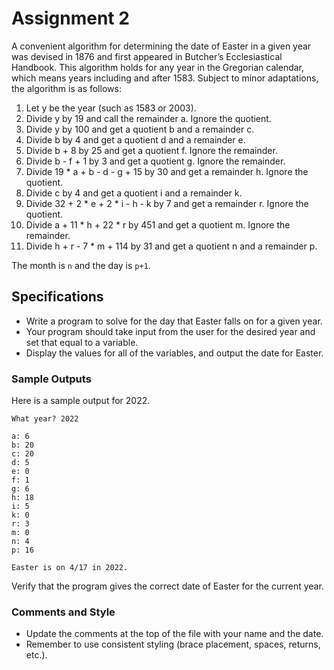 # Assignment 2

A convenient algorithm for determining the date of Easter in a given year was devised in 1876 and first appeared in Butcher’s Ecclesiastical Handbook. This algorithm holds for any year in the Gregorian calendar, which means years including and after 1583. Subject to minor adaptations, the algorithm is as follows:

1. Let y be the year (such as 1583 or 2003).
2. Divide y by 19 and call the remainder a. Ignore the quotient.
3. Divide y by 100 and get a quotient b and a remainder c.
4. Divide b by 4 and get a quotient d and a remainder e.
5. Divide b + 8 by 25 and get a quotient f. Ignore the remainder.
6. Divide b - f + 1 by 3 and get a quotient g. Ignore the remainder.
7. Divide 19 \* a + b - d - g + 15 by 30 and get a remainder h. Ignore the quotient.
8. Divide c by 4 and get a quotient i and a remainder k.
9. Divide 32 + 2 \* e + 2 \* i - h - k by 7 and get a remainder r. Ignore the quotient.
10. Divide a + 11 \* h + 22 \* r by 451 and get a quotient m. Ignore the remainder.
11. Divide h + r - 7 \* m + 114 by 31 and get a quotient n and a remainder p.

The month is `n` and the day is `p+1`.

## Specifications

* Write a program to solve for the day that Easter falls on for a given year.
* Your program should take input from the user for the desired year and set that equal to a variable.
* Display the values for all of the variables, and output the date for Easter.

### Sample Outputs

Here is a sample output for 2022.

```
What year? 2022

a: 6
b: 20
c: 20
d: 5
e: 0
f: 1
g: 6
h: 18
i: 5
k: 0
r: 3
m: 0
n: 4
p: 16

Easter is on 4/17 in 2022.
```

Verify that the program gives the correct date of Easter for the current year.

### Comments and Style

* Update the comments at the top of the file with your name and the date.
* Remember to use consistent styling (brace placement, spaces, returns, etc.).

